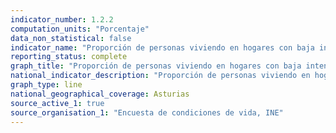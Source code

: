 ```yaml
---
indicator_number: 1.2.2
computation_units: "Porcentaje"
data_non_statistical: false
indicator_name: "Proporción de personas viviendo en hogares con baja intensidad de trabajo"
reporting_status: complete
graph_title: "Proporción de personas viviendo en hogares con baja intensidad de trabajo"
national_indicator_description: "Proporción de personas viviendo en hogares con baja intensidad de trabajo"
graph_type: line
national_geographical_coverage: Asturias
source_active_1: true
source_organisation_1: "Encuesta de condiciones de vida, INE"
---
```

